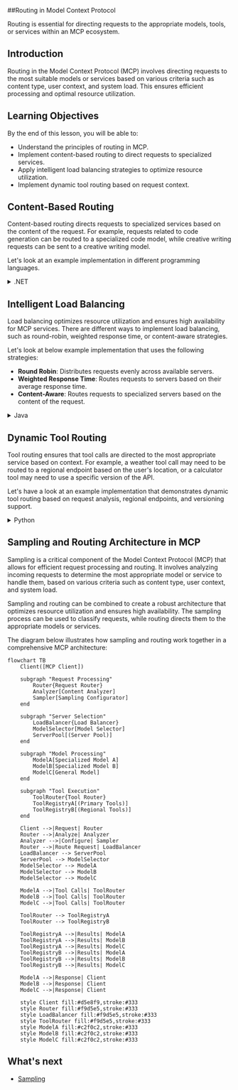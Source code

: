 ##Routing in Model Context Protocol

Routing is essential for directing requests to the appropriate models, tools, or services within an MCP ecosystem.

## Introduction

Routing in the Model Context Protocol (MCP) involves directing requests to the most suitable models or services based on various criteria such as content type, user context, and system load. This ensures efficient processing and optimal resource utilization.

## Learning Objectives

By the end of this lesson, you will be able to:

- Understand the principles of routing in MCP.
- Implement content-based routing to direct requests to specialized services.
- Apply intelligent load balancing strategies to optimize resource utilization.
- Implement dynamic tool routing based on request context.

## Content-Based Routing

Content-based routing directs requests to specialized services based on the content of the request. For example, requests related to code generation can be routed to a specialized code model, while creative writing requests can be sent to a creative writing model.

Let's look at an example implementation in different programming languages.

<details>
<summary>.NET</summary>

```csharp
// .NET Example: Content-based routing in MCP
public class ContentBasedRouter
{
    private readonly Dictionary<string, McpClient> _specializedClients;
    private readonly RoutingClassifier _classifier;
    
    public ContentBasedRouter()
    {
        // Initialize specialized clients for different domains
        _specializedClients = new Dictionary<string, McpClient>
        {
            ["code"] = new McpClient("https://code-specialized-mcp.com"),
            ["creative"] = new McpClient("https://creative-specialized-mcp.com"),
            ["scientific"] = new McpClient("https://scientific-specialized-mcp.com"),
            ["general"] = new McpClient("https://general-mcp.com")
        };
        
        // Initialize content classifier
        _classifier = new RoutingClassifier();
    }
    
    public async Task<McpResponse> RouteAndProcessAsync(string prompt, IDictionary<string, object> parameters = null)
    {
        // Classify the prompt to determine the best specialized service
        string category = await _classifier.ClassifyPromptAsync(prompt);
        
        // Get the appropriate client or fall back to general
        var client = _specializedClients.ContainsKey(category) 
            ? _specializedClients[category] 
            : _specializedClients["general"];
            
        Console.WriteLine($"Routing request to {category} specialized service");
        
        // Send request to the selected service
        return await client.SendPromptAsync(prompt, parameters);
    }
    
    // Simple classifier for routing decisions
    private class RoutingClassifier
    {
        public Task<string> ClassifyPromptAsync(string prompt)
        {
            prompt = prompt.ToLowerInvariant();
            
            if (prompt.Contains("code") || prompt.Contains("function") || 
                prompt.Contains("program") || prompt.Contains("algorithm"))
            {
                return Task.FromResult("code");
            }
            
            if (prompt.Contains("story") || prompt.Contains("creative") || 
                prompt.Contains("imagine") || prompt.Contains("design"))
            {
                return Task.FromResult("creative");
            }
            
            if (prompt.Contains("science") || prompt.Contains("research") || 
                prompt.Contains("analyze") || prompt.Contains("study"))
            {
                return Task.FromResult("scientific");
            }
            
            return Task.FromResult("general");
        }
    }
}
```

In the preceding code, we've:

- Created a `ContentBasedRouter` class that routes requests based on the content of the prompt.
- Initialized specialized clients for different domains (code, creative, scientific, general).
- Implemented a simple classifier that determines the category of the prompt and routes it to the appropriate specialized service.
- Used a fallback mechanism to route requests to a general service if no specialized service is available.
- Implemented asynchronous processing to handle requests efficiently.
- Used a dictionary to map content categories to specialized MCP clients.
- Implemented a simple classifier that analyzes the prompt and returns the appropriate category.
- Used the specialized client to send the request and receive a response.
- Handled cases where the prompt does not match any specialized category by routing to a general service.

</details>

## Intelligent Load Balancing

Load balancing optimizes resource utilization and ensures high availability for MCP services. There are different ways to implement load balancing, such as round-robin, weighted response time, or content-aware strategies.

Let's look at below example implementation that uses the following strategies:

- **Round Robin**: Distributes requests evenly across available servers.
- **Weighted Response Time**: Routes requests to servers based on their average response time.
- **Content-Aware**: Routes requests to specialized servers based on the content of the request.

<details>
<summary>Java</summary>

```java
// Java Example: Intelligent load balancing for MCP servers
public class McpLoadBalancer {
    private final List<McpServerNode> serverNodes;
    private final LoadBalancingStrategy strategy;
    
    public McpLoadBalancer(List<McpServerNode> nodes, LoadBalancingStrategy strategy) {
        this.serverNodes = new ArrayList<>(nodes);
        this.strategy = strategy;
    }
    
    public McpResponse processRequest(McpRequest request) {
        // Select the best server based on strategy
        McpServerNode selectedNode = strategy.selectNode(serverNodes, request);
        
        try {
            // Route the request to the selected node
            return selectedNode.processRequest(request);
        } catch (Exception e) {
            // Handle failure - implement retry or fallback logic
            System.err.println("Error processing request on node " + selectedNode.getId() + ": " + e.getMessage());
            
            // Mark node as potentially unhealthy
            selectedNode.recordFailure();
            
            // Try next best node as fallback
            List<McpServerNode> remainingNodes = new ArrayList<>(serverNodes);
            remainingNodes.remove(selectedNode);
            
            if (!remainingNodes.isEmpty()) {
                McpServerNode fallbackNode = strategy.selectNode(remainingNodes, request);
                return fallbackNode.processRequest(request);
            } else {
                throw new RuntimeException("All MCP server nodes failed to process the request");
            }
        }
    }
    
    // Node health check task
    public void startHealthChecks(Duration interval) {
        ScheduledExecutorService scheduler = Executors.newScheduledThreadPool(1);
        scheduler.scheduleAtFixedRate(() -> {
            for (McpServerNode node : serverNodes) {
                try {
                    boolean isHealthy = node.checkHealth();
                    System.out.println("Node " + node.getId() + " health status: " + 
                                      (isHealthy ? "HEALTHY" : "UNHEALTHY"));
                } catch (Exception e) {
                    System.err.println("Health check failed for node " + node.getId());
                    node.setHealthy(false);
                }
            }
        }, 0, interval.toMillis(), TimeUnit.MILLISECONDS);
    }
    
    // Interface for load balancing strategies
    public interface LoadBalancingStrategy {
        McpServerNode selectNode(List<McpServerNode> nodes, McpRequest request);
    }
    
    // Round-robin strategy
    public static class RoundRobinStrategy implements LoadBalancingStrategy {
        private AtomicInteger counter = new AtomicInteger(0);
        
        @Override
        public McpServerNode selectNode(List<McpServerNode> nodes, McpRequest request) {
            List<McpServerNode> healthyNodes = nodes.stream()
                .filter(McpServerNode::isHealthy)
                .collect(Collectors.toList());
            
            if (healthyNodes.isEmpty()) {
                throw new RuntimeException("No healthy nodes available");
            }
            
            int index = counter.getAndIncrement() % healthyNodes.size();
            return healthyNodes.get(index);
        }
    }
    
    // Weighted response time strategy
    public static class ResponseTimeStrategy implements LoadBalancingStrategy {
        @Override
        public McpServerNode selectNode(List<McpServerNode> nodes, McpRequest request) {
            return nodes.stream()
                .filter(McpServerNode::isHealthy)
                .min(Comparator.comparing(McpServerNode::getAverageResponseTime))
                .orElseThrow(() -> new RuntimeException("No healthy nodes available"));
        }
    }
    
    // Content-aware strategy
    public static class ContentAwareStrategy implements LoadBalancingStrategy {
        @Override
        public McpServerNode selectNode(List<McpServerNode> nodes, McpRequest request) {
            // Determine request characteristics
            boolean isCodeRequest = request.getPrompt().contains("code") || 
                                   request.getAllowedTools().contains("codeInterpreter");
            
            boolean isCreativeRequest = request.getPrompt().contains("creative") || 
                                       request.getPrompt().contains("story");
            
            // Find specialized nodes
            Optional<McpServerNode> specializedNode = nodes.stream()
                .filter(McpServerNode::isHealthy)
                .filter(node -> {
                    if (isCodeRequest && node.getSpecialization().equals("code")) {
                        return true;
                    }
                    if (isCreativeRequest && node.getSpecialization().equals("creative")) {
                        return true;
                    }
                    return false;
                })
                .findFirst();
            
            // Return specialized node or least loaded node
            return specializedNode.orElse(
                nodes.stream()
                    .filter(McpServerNode::isHealthy)
                    .min(Comparator.comparing(McpServerNode::getCurrentLoad))
                    .orElseThrow(() -> new RuntimeException("No healthy nodes available"))
            );
        }
    }
}
```

In the preceding code, we've:

- Created a `McpLoadBalancer` class that manages a list of MCP server nodes and routes requests based on the selected load balancing strategy.
- Implemented different load balancing strategies: `RoundRobinStrategy`, `ResponseTimeStrategy`, and `ContentAwareStrategy`.
- Used a `ScheduledExecutorService` to periodically check the health of server nodes.
- Implemented a health check mechanism that marks nodes as healthy or unhealthy based on their response to health checks.
- Handled request processing with error handling and fallback logic to ensure high availability.
- Used a `McpServerNode` class to represent individual MCP server nodes, including their health status, average response time, and current load.
- Implemented a `McpRequest` class to encapsulate request details such as the prompt and allowed tools.
- Used Java Streams to filter and select nodes based on health status and specialization.

</details>

## Dynamic Tool Routing

Tool routing ensures that tool calls are directed to the most appropriate service based on context. For example, a weather tool call may need to be routed to a regional endpoint based on the user's location, or a calculator tool may need to use a specific version of the API.

Let's have a look at an example implementation that demonstrates dynamic tool routing based on request analysis, regional endpoints, and versioning support.

<details>
<summary>Python</summary>

```python
# Python Example: Dynamic tool routing based on request analysis
class McpToolRouter:
    def __init__(self):
        # Register available tool endpoints
        self.tool_endpoints = {
            "weatherTool": "https://weather-service.example.com/api",
            "calculatorTool": "https://calculator-service.example.com/compute",
            "databaseTool": "https://database-service.example.com/query",
            "searchTool": "https://search-service.example.com/search"
        }
        
        # Regional endpoints for global distribution
        self.regional_endpoints = {
            "us": {
                "weatherTool": "https://us-west.weather-service.example.com/api",
                "searchTool": "https://us.search-service.example.com/search"
            },
            "europe": {
                "weatherTool": "https://eu.weather-service.example.com/api",
                "searchTool": "https://eu.search-service.example.com/search"
            },
            "asia": {
                "weatherTool": "https://asia.weather-service.example.com/api",
                "searchTool": "https://asia.search-service.example.com/search"
            }
        }
        
        # Tool versioning support
        self.tool_versions = {
            "weatherTool": {
                "default": "v2",
                "v1": "https://weather-service.example.com/api/v1",
                "v2": "https://weather-service.example.com/api/v2",
                "beta": "https://weather-service.example.com/api/beta"
            }
        }
    
    async def route_tool_request(self, tool_name, parameters, user_context=None):
        """Route a tool request to the appropriate endpoint based on context"""
        endpoint = self._select_endpoint(tool_name, parameters, user_context)
        
        if not endpoint:
            raise ValueError(f"No endpoint available for tool: {tool_name}")
        
        # Perform the actual request to the selected endpoint
        return await self._execute_tool_request(endpoint, tool_name, parameters)
    
    def _select_endpoint(self, tool_name, parameters, user_context=None):
        """Select the most appropriate endpoint based on context"""
        # Base endpoint from registry
        if tool_name not in self.tool_endpoints:
            return None
            
        base_endpoint = self.tool_endpoints[tool_name]
        
        # Check if we need to use a specific tool version
        if tool_name in self.tool_versions:
            version_info = self.tool_versions[tool_name]
            
            # Use specified version or default
            requested_version = parameters.get("_version", version_info["default"])
            if requested_version in version_info:
                base_endpoint = version_info[requested_version]
        
        # Check for regional routing if user region is known
        if user_context and "region" in user_context:
            user_region = user_context["region"]
            
            if user_region in self.regional_endpoints:
                regional_tools = self.regional_endpoints[user_region]
                
                if tool_name in regional_tools:
                    # Use region-specific endpoint
                    return regional_tools[tool_name]
        
        # Check for data residency requirements
        if user_context and "data_residency" in user_context:
            # This would implement logic to ensure data remains in specified jurisdiction
            pass
        
        # Check for latency-based routing
        if user_context and "latency_sensitive" in user_context and user_context["latency_sensitive"]:
            # This would implement logic to select lowest-latency endpoint
            pass
            
        return base_endpoint
        
    async def _execute_tool_request(self, endpoint, tool_name, parameters):
        """Execute the actual tool request to the selected endpoint"""
        try:
            async with aiohttp.ClientSession() as session:
                async with session.post(
                    endpoint,
                    json={"toolName": tool_name, "parameters": parameters},
                    headers={"Content-Type": "application/json"}
                ) as response:
                    if response.status == 200:
                        result = await response.json()
                        return result
                    else:
                        error_text = await response.text()
                        raise Exception(f"Tool execution failed: {error_text}")
        except Exception as e:
            # Implement retry logic or fallback strategy
            print(f"Error executing tool {tool_name} at {endpoint}: {str(e)}")
            raise
```

In the preceding code, we've:

- Created a `McpToolRouter` class that manages tool routing based on request analysis, regional endpoints, and versioning support.
- Registered available tool endpoints and regional endpoints for global distribution.
- Implemented dynamic routing logic that selects the appropriate endpoint based on user context, such as region and data residency requirements.
- Implemented versioning support for tools, allowing users to specify which version of a tool they want to use.
- Used asynchronous HTTP requests to execute tool calls and handle responses.

</details>

## Sampling and Routing Architecture in MCP

Sampling is a critical component of the Model Context Protocol (MCP) that allows for efficient request processing and routing. It involves analyzing incoming requests to determine the most appropriate model or service to handle them, based on various criteria such as content type, user context, and system load.

Sampling and routing can be combined to create a robust architecture that optimizes resource utilization and ensures high availability. The sampling process can be used to classify requests, while routing directs them to the appropriate models or services.

The diagram below illustrates how sampling and routing work together in a comprehensive MCP architecture:

```mermaid
flowchart TB
    Client([MCP Client])
    
    subgraph "Request Processing"
        Router{Request Router}
        Analyzer[Content Analyzer]
        Sampler[Sampling Configurator]
    end
    
    subgraph "Server Selection"
        LoadBalancer{Load Balancer}
        ModelSelector[Model Selector]
        ServerPool[(Server Pool)]
    end
    
    subgraph "Model Processing"
        ModelA[Specialized Model A]
        ModelB[Specialized Model B]
        ModelC[General Model]
    end
    
    subgraph "Tool Execution"
        ToolRouter{Tool Router}
        ToolRegistryA[(Primary Tools)]
        ToolRegistryB[(Regional Tools)]
    end
    
    Client -->|Request| Router
    Router -->|Analyze| Analyzer
    Analyzer -->|Configure| Sampler
    Router -->|Route Request| LoadBalancer
    LoadBalancer --> ServerPool
    ServerPool --> ModelSelector
    ModelSelector --> ModelA
    ModelSelector --> ModelB
    ModelSelector --> ModelC
    
    ModelA -->|Tool Calls| ToolRouter
    ModelB -->|Tool Calls| ToolRouter
    ModelC -->|Tool Calls| ToolRouter
    
    ToolRouter --> ToolRegistryA
    ToolRouter --> ToolRegistryB
    
    ToolRegistryA -->|Results| ModelA
    ToolRegistryA -->|Results| ModelB
    ToolRegistryA -->|Results| ModelC
    ToolRegistryB -->|Results| ModelA
    ToolRegistryB -->|Results| ModelB
    ToolRegistryB -->|Results| ModelC
    
    ModelA -->|Response| Client
    ModelB -->|Response| Client
    ModelC -->|Response| Client
    
    style Client fill:#d5e8f9,stroke:#333
    style Router fill:#f9d5e5,stroke:#333
    style LoadBalancer fill:#f9d5e5,stroke:#333
    style ToolRouter fill:#f9d5e5,stroke:#333
    style ModelA fill:#c2f0c2,stroke:#333
    style ModelB fill:#c2f0c2,stroke:#333
    style ModelC fill:#c2f0c2,stroke:#333
```

## What's next

- [Sampling](../mcp-sampling/README.md)